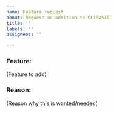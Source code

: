 ```yaml
---
name: Feature request
about: Request an addition to CLIBASIC
title: ''
labels: ''
assignees: ''

---
```


### Feature:
(Feature to add)

### Reason:
(Reason why this is wanted/needed)
